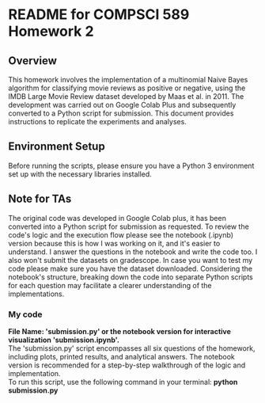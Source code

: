 # README for COMPSCI 589 Homework 2

## Overview
This homework involves the implementation of a multinomial Naive Bayes algorithm for classifying movie reviews as positive or negative, using the IMDB Large Movie Review dataset developed by Maas et al. in 2011. The development was carried out on Google Colab Plus and subsequently converted to a Python script for submission. This document provides instructions to replicate the experiments and analyses.

## Environment Setup
Before running the scripts, please ensure you have a Python 3 environment set up with the necessary libraries installed. 

## Note for TAs
The original code was developed in Google Colab plus, it has been converted into a Python script for submission as requested. To review the code's logic and the execution flow please see the notebook (.ipynb) version because this is how I was working on it, and it's easier to understand. I answer the questions in the notebook and write the code too. I also won't submit the datasets on gradescope. In case you want to test my code please make sure you have the dataset downloaded. Considering the notebook's structure, breaking down the code into separate Python scripts for each question may facilitate a clearer understanding of the implementations.

### My code
**File Name: 'submission.py' or the notebook version for interactive visualization 'submission.ipynb'.**<br />
The 'submission.py' script encompasses all six questions of the homework, including plots, printed results, and analytical answers. The notebook version is recommended for a step-by-step walkthrough of the logic and implementation. <br />
To run this script, use the following command in your terminal: **python submission.py**

